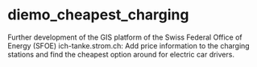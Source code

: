 # diemo_cheapest_charging
Further development of the GIS platform of the Swiss Federal Office of Energy (SFOE) ich-tanke.strom.ch: Add price information to the charging stations and find the cheapest option around for electric car drivers.
